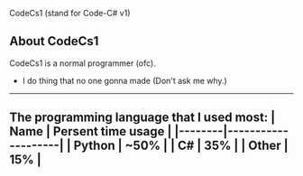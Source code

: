 CodeCs1 (stand for Code-C# v1)

## About CodeCs1
CodeCs1 is a normal programmer (ofc).
* I do thing that no one gonna made (Don't ask me why.)
----
The programming language that I used most:
| Name   | Persent time usage |
|--------|--------------------|
| Python |       ~50%         |
| C#     |        35%         |
| Other  |        15%         |
-------------------------------

